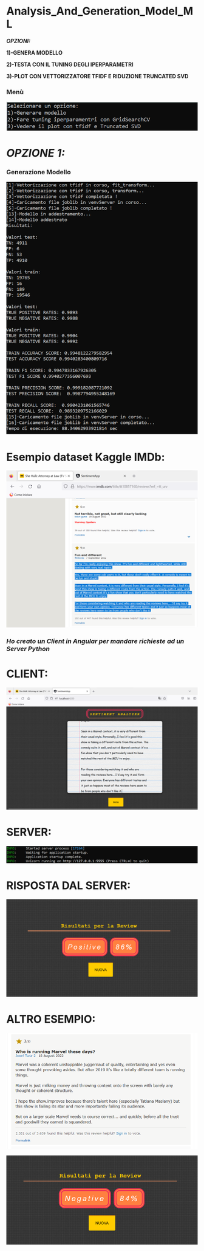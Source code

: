 # Analysis_And_Generation_Model_ML
 
 ___OPZIONI:___
 
__1)-GENERA MODELLO__

__2)-TESTA CON IL TUNING DEGLI IPERPARAMETRI__

__3)-PLOT CON VETTORIZZATORE TFIDF E RIDUZIONE TRUNCATED SVD__

### Menù

![Screenshot](myScripts/OUTPUTS/menu.png)

#  ___OPZIONE 1:___
### Generazione Modello

![Screenshot](myScripts/OUTPUTS/generator.png)

# Esempio dataset Kaggle IMDb:

![Screenshot](myScripts/OUTPUTS/prova.png)

### ***Ho creato un Client in Angular per mandare richieste ad un Server Python*** 

# CLIENT: 

![Screenshot](myScripts/OUTPUTS/client.png)

# SERVER:

![Screenshot](myScripts/OUTPUTS/server.png)

# RISPOSTA DAL SERVER:

![Screenshot](myScripts/OUTPUTS/response.png)

# ALTRO ESEMPIO:

![Screenshot](myScripts/OUTPUTS/prova2.png)

![Screenshot](myScripts/OUTPUTS/response2.png)
